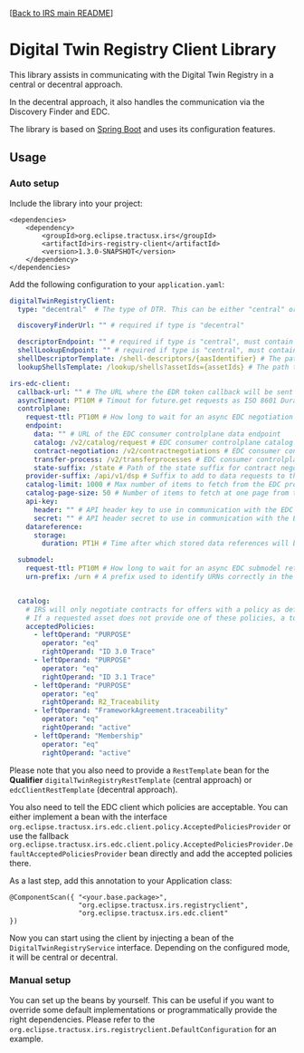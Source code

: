 [[Back to IRS main README](../README.md)]

# Digital Twin Registry Client Library

This library assists in communicating with the Digital Twin Registry in a central or decentral approach.

In the decentral approach, it also handles the communication via the Discovery Finder and EDC.

The library is based on [Spring Boot](https://spring.io/projects/spring-boot) and uses its configuration features.

## Usage

### Auto setup

Include the library into your project:

```
<dependencies>
    <dependency>
        <groupId>org.eclipse.tractusx.irs</groupId>
        <artifactId>irs-registry-client</artifactId>
        <version>1.3.0-SNAPSHOT</version>
    </dependency>
</dependencies>
```

Add the following configuration to your `application.yaml`:

```yaml
digitalTwinRegistryClient:
  type: "decentral"  # The type of DTR. This can be either "central" or "decentral". If "decentral", descriptorEndpoint, shellLookupEndpoint and oAuthClientId is not required.

  discoveryFinderUrl: "" # required if type is "decentral"

  descriptorEndpoint: "" # required if type is "central", must contain the placeholder {aasIdentifier}
  shellLookupEndpoint: "" # required if type is "central", must contain the placeholder {assetIds}
  shellDescriptorTemplate: /shell-descriptors/{aasIdentifier} # The path to retrieve AAS descriptors from the DTR. Required if type is "decentral", must contain the placeholder {aasIdentifier}
  lookupShellsTemplate: /lookup/shells?assetIds={assetIds} # The path to lookup shells from the DTR. Required if type is "decentral", must contain the placeholder {assetIds}

irs-edc-client:
  callback-url: "" # The URL where the EDR token callback will be sent to. This defaults to {BASE_URL}/internal/endpoint-data-reference. If you want to use a different mapping, you can override it with irs-edc-client.callback.mapping.
  asyncTimeout: PT10M # Timout for future.get requests as ISO 8601 Duration  
  controlplane:
    request-ttl: PT10M # How long to wait for an async EDC negotiation request to finish, ISO 8601 Duration
    endpoint:
      data: "" # URL of the EDC consumer controlplane data endpoint
      catalog: /v2/catalog/request # EDC consumer controlplane catalog path
      contract-negotiation: /v2/contractnegotiations # EDC consumer controlplane contract negotiation path
      transfer-process: /v2/transferprocesses # EDC consumer controlplane transfer process path
      state-suffix: /state # Path of the state suffix for contract negotiation and transfer process
    provider-suffix: /api/v1/dsp # Suffix to add to data requests to the EDC provider controlplane
    catalog-limit: 1000 # Max number of items to fetch from the EDC provider catalog
    catalog-page-size: 50 # Number of items to fetch at one page from the EDC provider catalog when using pagination
    api-key:
      header: "" # API header key to use in communication with the EDC consumer controlplane
      secret: "" # API header secret to use in communication with the EDC consumer controlplane
    datareference:
      storage:
        duration: PT1H # Time after which stored data references will be cleaned up, ISO 8601 Duration

  submodel:
    request-ttl: PT10M # How long to wait for an async EDC submodel retrieval to finish, ISO 8601 Duration
    urn-prefix: /urn # A prefix used to identify URNs correctly in the submodel endpoint address


  catalog:
    # IRS will only negotiate contracts for offers with a policy as defined in the acceptedPolicies list.
    # If a requested asset does not provide one of these policies, a tombstone will be created and this node will not be processed.
    acceptedPolicies:
      - leftOperand: "PURPOSE"
        operator: "eq"
        rightOperand: "ID 3.0 Trace"
      - leftOperand: "PURPOSE"
        operator: "eq"
        rightOperand: "ID 3.1 Trace"
      - leftOperand: "PURPOSE"
        operator: "eq"
        rightOperand: R2_Traceability
      - leftOperand: "FrameworkAgreement.traceability"
        operator: "eq"
        rightOperand: "active"
      - leftOperand: "Membership"
        operator: "eq"
        rightOperand: "active"

```

Please note that you also need to provide a `RestTemplate` bean for the **Qualifier** `digitalTwinRegistryRestTemplate` (central approach) or `edcClientRestTemplate` (decentral approach).

You also need to tell the EDC client which policies are acceptable. You can either implement a bean with the interface `org.eclipse.tractusx.irs.edc.client.policy.AcceptedPoliciesProvider` or use the fallback `org.eclipse.tractusx.irs.edc.client.policy.AcceptedPoliciesProvider.DefaultAcceptedPoliciesProvider` bean directly and add the accepted policies there.

As a last step, add this annotation to your Application class:

```
@ComponentScan({ "<your.base.package>",
                 "org.eclipse.tractusx.irs.registryclient",
                 "org.eclipse.tractusx.irs.edc.client"
})
```

Now you can start using the client by injecting a bean of the `DigitalTwinRegistryService` interface. Depending on the configured mode, it will be central or decentral. 

### Manual setup

You can set up the beans by yourself. This can be useful if you want to override some default implementations or
programmatically provide the right dependencies. Please refer to
the `org.eclipse.tractusx.irs.registryclient.DefaultConfiguration` for an example.